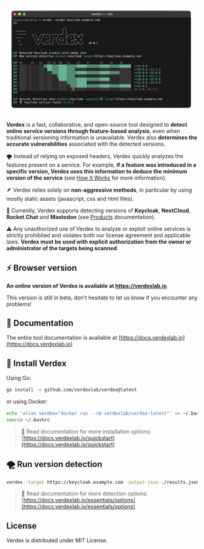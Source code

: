 ![Verdex screenshot](./docs/images/screenshot.png)

**Verdex** is a fast, collaborative, and open-source tool designed to 
**detect online service versions through feature-based analysis**,
even when traditional versioning information is unavailable. 
Verdex also **determines the accurate vulnerabilities** associated with the detected versions.

🌪️ Instead of relying on exposed headers, Verdex quickly analyzes the features present on a service. 
For example, **if a feature was introduced in a specific version, Verdex uses this information to deduce the 
minimum version of the service** (see [How It Works](https://docs.verdexlab.io/how-it-works) for more information).

🪶 Verdex relies solely on **non-aggressive methods**, in particular by using mostly static assets (javascript, css and html files).

🎯 Currently, Verdex supports detecting versions of **Keycloak**, **NextCloud**, **Rocket.Chat** and **Mastodon** (see [Products](https://docs.verdexlab.io/essentials/products) documentation).

⚠️ Any unauthorized use of Verdex to analyze or exploit online services is strictly prohibited and violates both our license agreement and applicable laws. **Verdex must be used with explicit authorization from the owner or administrator of the targets being scanned**.

## ⚡ Browser version

**An online version of Verdex is available at 
https://verdexlab.io**

This version is still in beta, don't hesitate to let us know if you encounter any problems!

## 📖 Documentation
The entire tool documentation is available at [https://docs.verdexlab.io](https://docs.verdexlab.io)

## 🚀 Install Verdex

Using Go:
```bash
go install -v github.com/verdexlab/verdex@latest
```

or using Docker:
```bash
echo 'alias verdex="docker run --rm verdexlab/verdex:latest"' >> ~/.bashrc
source ~/.bashrc
```

> 📖 Read documentation for more installation options: 
[https://docs.verdexlab.io/quickstart](https://docs.verdexlab.io/quickstart)

## 🌪️ Run version detection

```bash
verdex -target https://keycloak.example.com -output-json ./results.json
```

> 📖 Read documentation for more detection options: 
[https://docs.verdexlab.io/essentials/options](https://docs.verdexlab.io/essentials/options)

## License
Verdex is distributed under MIT License.

